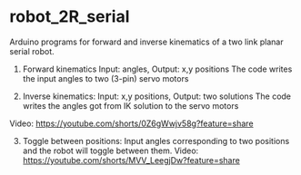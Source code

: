 # robot_2R_serial
Arduino programs for forward and inverse kinematics of a two link planar serial robot.

1) Forward kinematics
Input: angles, Output: x,y positions
The code writes the input angles to two (3-pin) servo motors

2) Inverse kinematics:
Input: x,y positions, Output: two solutions
The code writes the angles got from IK solution to the servo motors

Video:
https://youtube.com/shorts/0Z6gWwjv58g?feature=share

3) Toggle between positions:
Input angles corresponding to two positions and the robot will toggle
between them.
Video:
https://youtube.com/shorts/MVV_LeegjDw?feature=share
